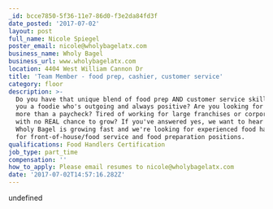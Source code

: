 ```yaml
---
_id: bcce7850-5f36-11e7-86d0-f3e2da84fd3f
date_posted: '2017-07-02'
layout: post
full_name: Nicole Spiegel
poster_email: nicole@wholybagelatx.com
business_name: Wholy Bagel
business_url: www.wholybagelatx.com
location: 4404 West William Cannon Dr
title: 'Team Member - food prep, cashier, customer service'
category: floor
description: >-
  Do you have that unique blend of food prep AND customer service skills? Are
  you a foodie who's outgoing and always positive? Are you looking for something
  more than a paycheck? Tired of working for large franchises or corporations
  with no REAL chance to grow? If you've answered yes, we want to hear from you!
  Wholy Bagel is growing fast and we're looking for experienced food handlers
  for front-of-house/food service and food preparation positions.
qualifications: Food Handlers Certification
job_type: part_time
compensation: ''
how_to_apply: Please email resumes to nicole@wholybagelatx.com
date: '2017-07-02T14:57:16.282Z'
---
```

undefined
